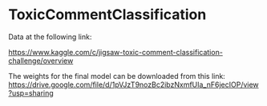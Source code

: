 # ToxicCommentClassification

Data at the following link:

https://www.kaggle.com/c/jigsaw-toxic-comment-classification-challenge/overview

The weights for the final model can be downloaded from this link: 
https://drive.google.com/file/d/1pVJzT9nozBc2ibzNxmfUIa_nF6jecIOP/view?usp=sharing
